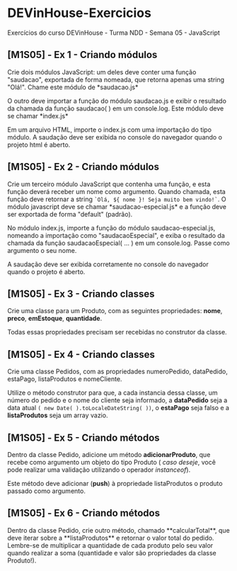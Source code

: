 # DEVinHouse-Exercicios
 Exercícios do curso DEVinHouse - Turma NDD - Semana 05 - JavaScript

<h2>[M1S05] - Ex 1 - Criando módulos</h2>
<p>Crie dois módulos JavaScript: um deles deve conter uma função "saudacao", exportada de forma nomeada, que retorna apenas uma string "Olá!". Chame este módulo de *saudacao.js*</p>
<p>O outro deve importar a função do módulo saudacao.js e exibir o resultado da chamada da função saudacao( ) em um console.log. Este módulo deve se chamar *index.js*</p>
<p>Em um arquivo HTML, importe o index.js com uma importação do tipo módulo. A saudação deve ser exibida no console do navegador quando o projeto html é aberto.</p>

<h2>[M1S05] - Ex 2 - Criando módulos</h2>
<p>Crie um terceiro módulo JavaScript que contenha uma função, e esta função deverá receber um nome como argumento. Quando chamada, esta função deve retornar a string <code>`Olá, ${ nome }! Seja muito bem vindo!`</code>.  O módulo javascript deve se chamar *saudacao-especial.js* e a função deve ser exportada de forma "default" (padrão).</p>
<p>No módulo index.js, importe a função do módulo saudacao-especial.js, nomeando a importação como "saudacaoEspecial", e exiba o resultado da chamada da função saudacaoEspecial( ... ) em um console.log. Passe como argumento o seu nome.</p>
<p>A saudação deve ser exibida corretamente no console do navegador quando o projeto é aberto.</p>

<h2>[M1S05] - Ex 3 - Criando classes</h2>
<p>Crie uma classe para um Produto, com as seguintes propriedades: <strong>nome</strong>, <strong>preco</strong>, <strong>emEstoque</strong>, <strong>quantidade</strong>.</p>
<p>Todas essas propriedades precisam ser recebidas no construtor da classe.</p>

<h2>[M1S05] - Ex 4 - Criando classes</h2>
<p>Crie uma classe Pedidos, com as propriedades numeroPedido, dataPedido, estaPago, listaProdutos e nomeCliente.</p>
<p>Utilize o método construtor para que, a cada instancia dessa classe, um número do pedido e o nome do cliente seja informado, a <strong>dataPedido</strong> seja a data atual <code>( new Date( ).toLocaleDateString( ))</code>, o <strong>estaPago</strong> seja falso e a <strong>listaProdutos</strong> seja um array vazio.</p>

<h2>[M1S05] - Ex 5 - Criando métodos</h2>
<p>Dentro da classe Pedido, adicione um método <strong>adicionarProduto</strong>, que recebe como argumento um objeto do tipo Produto ( <em>caso deseje</em>, você pode realizar uma validação utilizando o operador <em>instanceof</em>).</p>
<p>Este método deve adicionar (<strong>push</strong>) à propriedade listaProdutos o produto passado como argumento.</p>

<h2>[M1S05] - Ex 6 - Criando métodos</h2>
<p>Dentro da classe Pedido, crie outro método, chamado **calcularTotal**, que deve iterar sobre a **listaProdutos** e retornar o valor total do pedido. Lembre-se de multiplicar a quantidade de cada produto pelo seu valor quando realizar a soma (quantidade e valor são propriedades da classe Produto!).</p>




